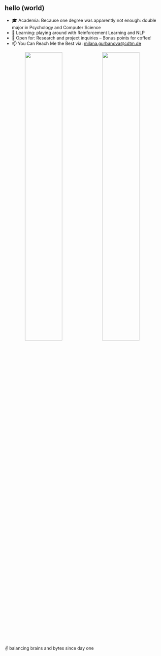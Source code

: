 ## hello (world) 

- 🎓 Academia: Because one degree was apparently not enough: double major in Psychology and Computer Science
- 🔭 Learning: playing around with Reinforcement Learning and NLP
- 🤝 Open for: Research and project inquiries – Bonus points for coffee!
- 📫 You Can Reach Me the Best via: milana.gurbanova@cdtm.de



<p align="center">
  <img width="49%" src="https://github-readme-stats.vercel.app/api?username=milanagm&show_icons=true&theme=tokyonight&hide_title=true&line_height=28,4" />
  <img width="49%" src="https://github-readme-streak-stats.herokuapp.com/?user=milanagm&theme=tokyonight&theme=tokyonight" />
</p>

✌️ balancing brains and bytes since day one